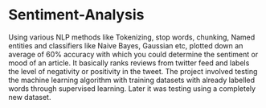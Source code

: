 # Sentiment-Analysis

Using various NLP methods like Tokenizing, stop words, chunking, Named entities and classifiers like Naive Bayes, Gaussian etc, plotted down an average of 60% accuracy with which you could determine the sentiment or mood of an article. It basically ranks reviews from twitter feed and labels the level of negativity or positivity in the tweet. The project involved testing the machine learning algorithm with training datasets with already labelled words through supervised learning. Later it was testing using a completely new dataset. 

